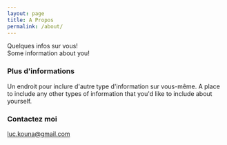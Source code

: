```yaml
---
layout: page
title: A Propos
permalink: /about/
---
```


Quelques infos sur vous!  
Some information about you!

### Plus d'informations

Un endroit pour inclure d'autre type d'information sur vous-même.
A place to include any other types of information that you'd like to include about yourself.

### Contactez moi

[luc.kouna@gmail.com](mailto:luc.kouna@gmail.com)
